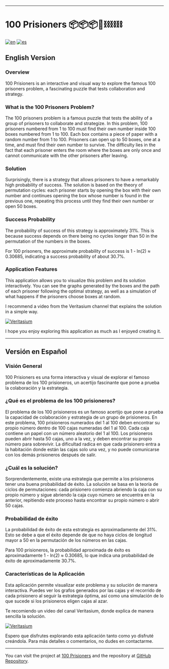 * * *

100 Prisioners 📦📦📦💯⛓️⛓️⛓️
=============================

[![en](https://img.shields.io/badge/lang-en-red.svg)](#english-versionl)
[![es](https://img.shields.io/badge/lang-es-blue.svg)](#versión-en-español)


English Version
---------------

### Overview

100 Prisioners is an interactive and visual way to explore the famous 100 prisoners problem, a fascinating puzzle that tests collaboration and strategy.

### What is the 100 Prisoners Problem?

The 100 prisoners problem is a famous puzzle that tests the ability of a group of prisoners to collaborate and strategize. In this problem, 100 prisoners numbered from 1 to 100 must find their own number inside 100 boxes numbered from 1 to 100. Each box contains a piece of paper with a random number from 1 to 100. Prisoners can open up to 50 boxes, one at a time, and must find their own number to survive. The difficulty lies in the fact that each prisoner enters the room where the boxes are only once and cannot communicate with the other prisoners after leaving.

### Solution

Surprisingly, there is a strategy that allows prisoners to have a remarkably high probability of success. The solution is based on the theory of permutation cycles: each prisoner starts by opening the box with their own number and continues opening the box whose number is found in the previous one, repeating this process until they find their own number or open 50 boxes.

### Success Probability

The probability of success of this strategy is approximately 31%. This is because success depends on there being no cycles longer than 50 in the permutation of the numbers in the boxes. 

For 100 prisoners, the approximate probability of success is 1 - ln(2) ≈ 0.30685, indicating a success probability of about 30.7%.

### Application Features

This application allows you to visualize this problem and its solution interactively. You can see the graphs generated by the boxes and the path of each prisoner following the optimal strategy, as well as a simulation of what happens if the prisoners choose boxes at random.

I recommend a video from the Veritasium channel that explains the solution in a simple way.

[![Veritasium](https://img.youtube.com/vi/iSNsgj1OCLA/0.jpg)](https://www.youtube.com/watch?v=iSNsgj1OCLA)

I hope you enjoy exploring this application as much as I enjoyed creating it.

* * *

Versión en Español
------------------

### Visión General

100 Prisioners es una forma interactiva y visual de explorar el famoso problema de los 100 prisioneros, un acertijo fascinante que pone a prueba la colaboración y la estrategia.

### ¿Qué es el problema de los 100 prisioneros?

El problema de los 100 prisioneros es un famoso acertijo que pone a prueba la capacidad de colaboración y estrategia de un grupo de prisioneros. En este problema, 100 prisioneros numerados del 1 al 100 deben encontrar su propio número dentro de 100 cajas numeradas del 1 al 100. Cada caja contiene un papel con un número aleatorio del 1 al 100. Los prisioneros pueden abrir hasta 50 cajas, uno a la vez, y deben encontrar su propio número para sobrevivir. La dificultad radica en que cada prisionero entra a la habitación donde están las cajas solo una vez, y no puede comunicarse con los demás prisioneros después de salir.

### ¿Cuál es la solución?

Sorprendentemente, existe una estrategia que permite a los prisioneros tener una buena probabilidad de éxito. La solución se basa en la teoría de ciclos de permutaciones: cada prisionero comienza abriendo la caja con su propio número y sigue abriendo la caja cuyo número se encuentra en la anterior, repitiendo este proceso hasta encontrar su propio número o abrir 50 cajas.

### Probabilidad de éxito

La probabilidad de éxito de esta estrategia es aproximadamente del 31%. Esto se debe a que el éxito depende de que no haya ciclos de longitud mayor a 50 en la permutación de los números en las cajas. 

Para 100 prisioneros, la probabilidad aproximada de éxito es aproximadamente 1 - ln(2) ≈ 0.30685, lo que indica una probabilidad de éxito de aproximadamente 30.7%.

### Características de la Aplicación

Esta aplicación permite visualizar este problema y su solución de manera interactiva. Puedes ver los grafos generados por las cajas y el recorrido de cada prisionero al seguir la estrategia óptima, así como una simulación de lo que sucede si los prisioneros eligen cajas al azar.

Te recomiendo un video del canal Veritasium, donde explica de manera sencilla la solución.

[![Veritasium](https://img.youtube.com/vi/ksasmB0YPzw/0.jpg)](https://www.youtube.com/watch?v=ksasmB0YPzw)

Espero que disfrutes explorando esta aplicación tanto como yo disfruté creándola. Para más detalles o comentarios, no dudes en contactarme.

* * *

You can visit the project at [100 Prisioners](https://100prisioners.vercel.app) and the repository at [GitHub Repository](https://github.com/francisco-renteria/100prisioners).
